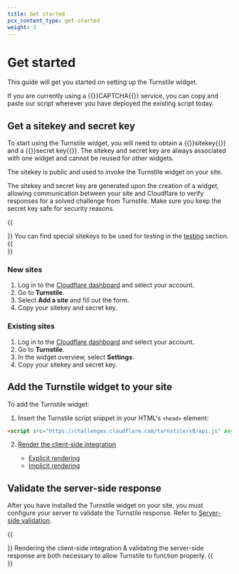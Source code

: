 ```yaml
---
title: Get started
pcx_content_type: get-started
weight: 3
---
```


# Get started

This guide will get you started on setting up the Turnstile widget. 

If you are currently using a {{<glossary-tooltip term_id="CAPTCHA">}}CAPTCHA{{</glossary-tooltip>}} service, you can copy and paste our script wherever you have deployed the existing script today. 
 
## Get a sitekey and secret key

To start using the Turnstile widget, you will need to obtain a {{<glossary-tooltip term_id="sitekey">}}sitekey{{</glossary-tooltip>}} and a {{<glossary-tooltip term_id="secret key">}}secret key{{</glossary-tooltip>}}. The sitekey and secret key are always associated with one widget and cannot be reused for other widgets.

The sitekey is public and used to invoke the Turnstile widget on your site.

The sitekey and secret key are generated upon the creation of a widget, allowing communication between your site and Cloudflare to verify responses for a solved challenge from Turnstile. Make sure you keep the secret key safe for security reasons.

{{<Aside type= "note">}}
You can find special sitekeys to be used for testing in the [testing](/turnstile/troubleshooting/testing/) section.
{{</Aside>}}

### New sites

1. Log in to the [Cloudflare dashboard](https://dash.cloudflare.com/?to=/:account/turnstile) and select your account.
2. Go to **Turnstile**.
3. Select **Add a site** and fill out the form.
4. Copy your sitekey and secret key.

### Existing sites

1. Log in to the [Cloudflare dashboard](https://dash.cloudflare.com/?to=/:account/turnstile) and select your account.
2. Go to **Turnstile**.
3. In the widget overview, select **Settings**.
4. Copy your sitekey and secret key.

## Add the Turnstile widget to your site

To add the Turnstile widget:

1. Insert the Turnstile script snippet in your HTML's `<head>` element:

<div>

```html
<script src="https://challenges.cloudflare.com/turnstile/v0/api.js" async defer></script>
```
</div>


2. [Render the client-side integration](/turnstile/get-started/client-side-rendering/)

    * [Explicit rendering](/turnstile/get-started/client-side-rendering/#explicitly-render-the-turnstile-widget)
    * [Implicit rendering](/turnstile/get-started/client-side-rendering/#implicitly-render-the-turnstile-widget)

## Validate the server-side response

After you have installed the Turnstile widget on your site, you must configure your server to validate the Turnstile response.
Refer to [Server-side validation](/turnstile/get-started/server-side-validation/).

{{<Aside type= "note">}}
Rendering the client-side integration & validating the server-side response are both necessary to allow Turnstile to function properly.
{{</Aside>}}